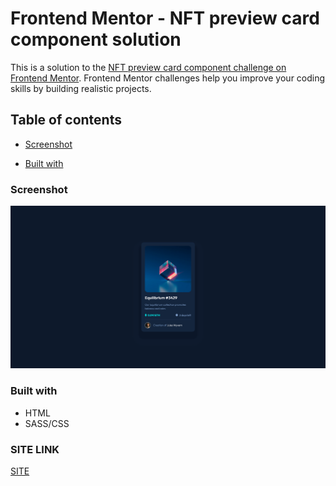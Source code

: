 # Frontend Mentor - NFT preview card component solution

This is a solution to the [NFT preview card component challenge on Frontend Mentor](https://www.frontendmentor.io/challenges/nft-preview-card-component-SbdUL_w0U). Frontend Mentor challenges help you improve your coding skills by building realistic projects. 

## Table of contents

- [Screenshot](#screenshot)

- [Built with](#built-with)


### Screenshot

![Screenshot](./design/Screenshot.png)


### Built with

- HTML
- SASS/CSS

### SITE LINK

[SITE](https://neitodesu.github.io/Frontend-mentor-nft-card/)
